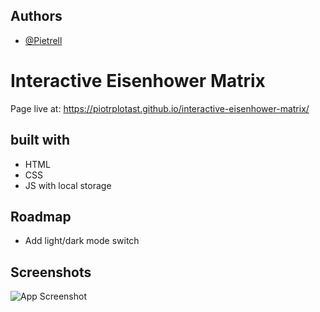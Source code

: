 
## Authors

- [@Pietrell](https://github.com/PiotrPlotast/)


# Interactive Eisenhower Matrix

Page live at: https://piotrplotast.github.io/interactive-eisenhower-matrix/

## built with

- HTML 
- CSS
- JS with local storage
## Roadmap

- Add light/dark mode switch


## Screenshots

![App Screenshot](https://via.placeholder.com/468x300?text=App+Screenshot+Here)

